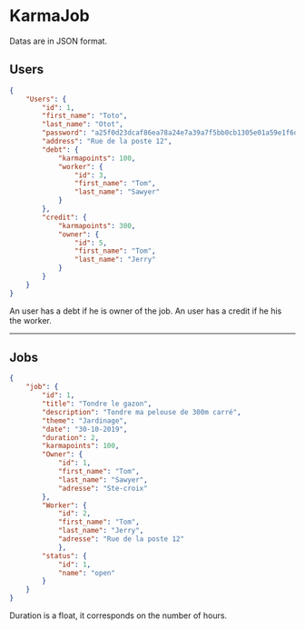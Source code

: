 # KarmaJob

Datas are in JSON format.

## Users

```json
{
	"Users": {
		"id": 1,
		"first_name": "Toto",
		"last_name": "Otot",
		"password": "a25f0d23dcaf86ea78a24e7a39a7f5bb0cb1305e01a59e1f6d7e00ec31338cd8",
		"address": "Rue de la poste 12",
		"debt": {
			"karmapoints": 100,
			"worker": {
				"id": 3,
				"first_name": "Tom",
				"last_name": "Sawyer"
			}	
		},
		"credit": {
			"karmapoints": 300,
			"owner": {
				"id": 5,
				"first_name": "Tom",
				"last_name": "Jerry"
			}	
		}
	}
}
```

An user has a debt if he is owner of the job.
An user has a credit if he his the worker.

---

## Jobs

```json
{
	"job": {
		"id": 1,
		"title": "Tondre le gazon",
		"description": "Tondre ma pelouse de 300m carré",
		"theme": "Jardinage",
		"date": "30-10-2019",
		"duration": 2,
		"karmapoints": 100,
		"Owner": {
			"id": 1,
			"first_name": "Tom",
			"last_name": "Sawyer",
			"adresse": "Ste-croix"
		},
		"Worker": {
			"id": 2,
			"first_name": "Tom",
			"last_name": "Jerry",
			"adresse": "Rue de la poste 12"
        	},
		"status": {
			"id": 1,
			"name": "open"
		}
  	}
}
```

Duration is a float, it corresponds on the number of hours. 
